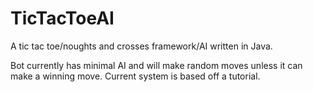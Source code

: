 TicTacToeAI
===========
A tic tac toe/noughts and crosses framework/AI written in Java.

Bot currently has minimal AI and will make random moves unless it can make a winning move. Current system is based off a tutorial.
